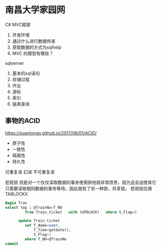 # 南昌大学家园网
C# MVC框架
1. 开发环境
2. 通过什么进行数据传递  
3. 获取数据的方式为sqlhelp
4. MVC 的模型有哪些？
 


sqlserver 
1. 基本的sql语句
2. 存储过程 
3. 作业
4. 游标 
5. 索引 
6. 链表查询 

## 事物的ACID
https://xuanlongq.github.io/2017/08/01/ACID/
+ 原子性
+ 一致性
+ 隔离性
+ 持久性

可重复读
幻读
不可重复读

悲观锁
但是对一个仅仅读取数据的事务使用排他锁非常昂贵，因为这会迫使其它只需要读取相同数据的事务等待。因此就有了另一种锁，共享锁。
悲观锁应用  TABLOCKX
~~~ sql
Begin Tran
select top 1 @TrainNo=T_NO
         from Train_ticket   with (UPDLOCK)   where S_Flag=0

      update Train_ticket
         set T_Name=user,
             T_Time=getdate(),
             S_Flag=1
         where T_NO=@TrainNo
commit
~~~